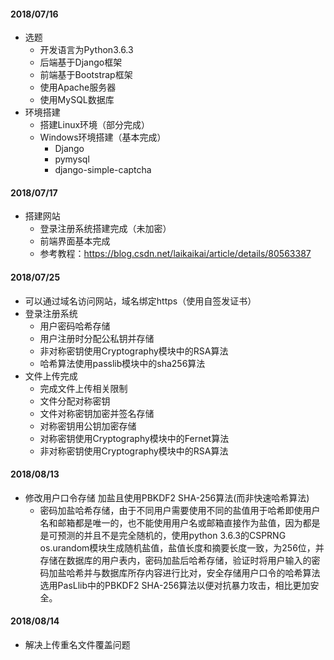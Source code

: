 #### 2018/07/16
* 选题 
   * 开发语言为Python3.6.3
   * 后端基于Django框架
   * 前端基于Bootstrap框架
   * 使用Apache服务器
   * 使用MySQL数据库
* 环境搭建
   * 搭建Linux环境（部分完成）
   * Windows环境搭建（基本完成）
     * Django 
     * pymysql
     * django-simple-captcha


#### 2018/07/17
* 搭建网站
  * 登录注册系统搭建完成（未加密）
  * 前端界面基本完成
  * 参考教程：https://blog.csdn.net/laikaikai/article/details/80563387



#### 2018/07/25
* 可以通过域名访问网站，域名绑定https（使用自签发证书）
* 登录注册系统
   * 用户密码哈希存储
   * 用户注册时分配公私钥并存储
   * 非对称密钥使用Cryptography模块中的RSA算法
   * 哈希算法使用passlib模块中的sha256算法
* 文件上传完成
   * 完成文件上传相关限制 
   * 文件分配对称密钥
   * 文件对称密钥加密并签名存储
   * 对称密钥用公钥加密存储
   * 对称密钥使用Cryptography模块中的Fernet算法
   * 非对称密钥使用Cryptography模块中的RSA算法
 
#### 2018/08/13
* 修改用户口令存储 加盐且使用PBKDF2 SHA-256算法(而非快速哈希算法)
   * 密码加盐哈希存储，由于不同用户需要使用不同的盐值用于哈希即使用户名和邮箱都是唯一的，也不能使用用户名或邮箱直接作为盐值，因为都是是可预测的并且不是完全随机的，使用python 3.6.3的CSPRNG os.urandom模块生成随机盐值，盐值长度和摘要长度一致，为256位，并存储在数据库的用户表内，密码加盐后哈希存储，验证时将用户输入的密码加盐哈希并与数据库所存内容进行比对，安全存储用户口令的哈希算法选用PasLlib中的PBKDF2 SHA-256算法以便对抗暴力攻击，相比更加安全。
   
#### 2018/08/14
* 解决上传重名文件覆盖问题
   
   

